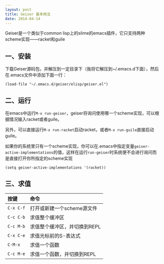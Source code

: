 ```yaml
---
layout: post
title: Geiser 基本用法
date: 2014-04-14
---
```

Geiser是一个类似于common lisp上的slime的emacs插件，它只支持两种scheme实现——racket和guile

## 一、安装

下载Geiser源码包，并解压到一定目录下（我将它解压到~/.emacs.d下面），然后在.emacs文件中添加下面一行：

    (load-file "~/.emacs.d/geiser/elisp/geiser.el")
    

## 二、运行

在emacs中运行`M-x run-geiser`，geiser将询问使用哪一个scheme实现，可以根据情况输入racket或者guile。

另外，可以直接运行`M-x run-racket`启动racket，或者`M-x run-guile`直接启动guile。

如果你的系统里只有一个scheme实现，你可以在.emacs中指定变量`geiser-active-implementations`的值，这样在运行`run-geiser`时系统便不会进行询问而是直接打开你所指定的scheme实现

    (setq geiser-active-implementations '(racket))
    

## 三、求值

| 按键             | 命令                     |
|:---             |:---                      |
| `C-x C-f`       | 打开或新建一个scheme源文件  | 
| `C-c C-b`       | 求值整个缓冲区             |
| `C-c M-b`       | 求值整个缓冲区，并切换到REPL |  
| `C-x C-e`       | 求值光标前的S-表达式        |
| `C-M-x`         | 求值一个函数  
| `C-c M-e`       | 求值一个函数，并切换到REPL   |
